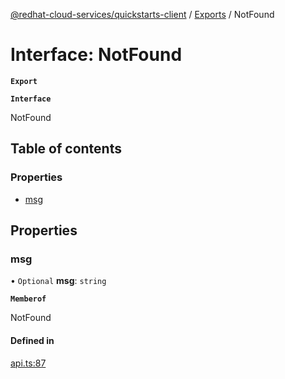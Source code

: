 [@redhat-cloud-services/quickstarts-client](../README.md) / [Exports](../modules.md) / NotFound

# Interface: NotFound

**`Export`**

**`Interface`**

NotFound

## Table of contents

### Properties

- [msg](NotFound.md#msg)

## Properties

### msg

• `Optional` **msg**: `string`

**`Memberof`**

NotFound

#### Defined in

[api.ts:87](https://github.com/RedHatInsights/javascript-clients/blob/master/packages/quickstarts/api.ts#L87)
